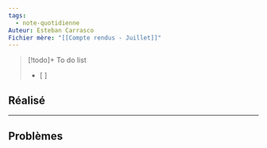 ```yaml
---
tags:
  - note-quotidienne
Auteur: Esteban Carrasco
Fichier mère: "[[Compte rendus - Juillet]]"
---
```


> [!todo]+ To do list
> - [ ] 


## Réalisé


---
## Problèmes

